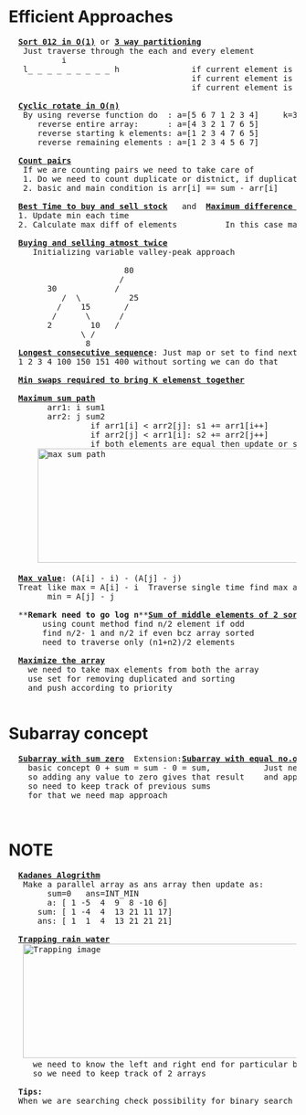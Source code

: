# Efficient Approaches
  <pre>
  <b><a href="https://github.com/teja963/DSA_All_Models/blob/master/Array/4.%20Sort%20012.cpp">Sort 012 in O(1)</a></b> or <b><a href="https://github.com/teja963/DSA_All_Models/blob/master/Array/24.%203%20way%20partitioning%20around%20given%20value.cpp">3 way partitioning</a></b>
   Just traverse through the each and every element 
           i                                    
   l_ _ _ _ _ _ _ _ _ h               if current element is 0 swap (l++,i)
                                      if current element is 1 continue
                                      if current element is 2 swap (i,h--)
                                      
  <b><a href="https://github.com/teja963/DSA_All_Models/blob/master/Array/7.%20Cyclic%20rotate.cpp">Cyclic rotate in O(n)</a></b>
   By using reverse function do  : a=[5 6 7 1 2 3 4]     k=3; <b>Imp condition</b>: k may be any value so use k %= n; 
      reverse entire array:      : a=[4 3 2 1 7 6 5]
      reverse starting k elements: a=[1 2 3 4 7 6 5]
      reverse remaining elements : a=[1 2 3 4 5 6 7] 
      
  <b><a href="https://github.com/teja963/DSA_All_Models/blob/master/Array/12.%20Count%20pairs%20with%20given%20sum.cpp">Count pairs</a></b>
   If we are counting pairs we need to take care of 
   1. Do we need to count duplicate or distnict, if duplicates
   2. basic and main condition is arr[i] == sum - arr[i]
   
  <b><a href="https://github.com/teja963/DSA-and-MYSQL/blob/master/Array/11.%20Best%20time%20to%20buy%20sell%20stock.cpp">Best Time to buy and sell stock</a></b>   and  <b><a href="https://github.com/teja963/DSA-and-MYSQL/blob/master/Array/11.%20Best%20time%20to%20buy%20sell%20stock.cpp" >Maximum difference between increasing element</a></b>
  1. Update min each time 
  2. Calculate max diff of elements          In this case max diff = 0(if decreasing order 9 8 7 7 6), so return -1
  
  <b><a href="https://github.com/teja963/DSA_All_Models/blob/master/Array/19.%20Buying%20selling%20share%20atmost%20twice.cpp">Buying and selling atmost twice</a></b>
     Initializing variable valley-peak approach
	   
		                80
		               /
		30            /
	       /  \          25
	      /    15       /
	     /      \      /
	    2        10   /
		       \ /
		        8 
  <b><a href="https://github.com/teja963/Advanced-DSA/blob/master/Array/17.%20longest%20consecutive%20sequence.cpp">Longest consecutive sequence</a></b>: Just map or set to find next element and update leng
  1 2 3 4 100 150 151 400 without sorting we can do that
  
  <b><a href="https://github.com/teja963/DSA_All_Models/blob/master/Array/25.%20Min%20swaps%20required%20k%20elements%20together.cpp">Min swaps required to bring K elemenst together</a></b>
  
  <b><a href="https://github.com/teja963/DSA_All_Models/blob/master/Array/37.%20Max%20sum%20path.cpp">Maximum sum path</a></b>
        arr1: i sum1
        arr2: j sum2
                 if arr1[i] < arr2[j]: s1 += arr1[i++]
                 if arr2[j] < arr1[i]: s2 += arr2[j++]
                 if both elements are equal then update or shifting from 1 to another  
      <img alt="max sum path" width="500" height="200" src="https://github.com/teja963/DSA_All_Models/blob/master/Array/images/download.png">
  
  <b><a href="https://github.com/teja963/Advanced-DSA/blob/master/Array/41.%20Max%20value.cpp">Max value</a></b>: (A[i] - i) - (A[j] - j)
  Treat like max = A[i] - i  Traverse single time find max and min at a time
  		min = A[j] - j 
  			 
  **<b>Remark need to go log n</b>**<b><a href="https://github.com/teja963/Advanced-DSA/blob/master/Array/44.%20Sum%20of%20middle%20elements%20of%202%20sorted.cpp">Sum of middle elements of 2 sorted array</a></b>  Extension:<b><a href="https://github.com/teja963/DSA-and-MYSQL/blob/master/Array/54.%20Median%20of%20sorted%20array%20different%20sizes.cpp">Median of 2 sorted Array of different size</a></b>
       using count method find n/2 element if odd 
       find n/2- 1 and n/2 if even bcz array sorted
       need to traverse only (n1+n2)/2 elements 
       
  <b><a href="https://github.com/teja963/Advanced-DSA/blob/master/Array/64.%20Maximize%20the%20array.cpp">Maximize the array</a></b>
  	we need to take max elements from both the array
  	use set for removing duplicated and sorting
  	and push according to priority
  </pre>
 
# Subarray concept
  <pre>
  <b><a href="https://github.com/teja963/Advanced-DSA/blob/master/Array/14.%20%20Subarray%20with%20sum%20zero.cpp">Subarray with sum zero</a></b>  Extension:<b><a href="https://github.com/teja963/Advanced-DSA/blob/master/Array/33.%20Subarray%20with%20equal%200s%20and%201s.cpp">Subarray with equal no.of 0's and 1's</a></b>
  	basic concept 0 + sum = sum - 0 = sum,           Just need to convert 0 to -1 and 
  	so adding any value to zero gives that result    and apply base concept problem
  	so need to keep track of previous sums
    for that we need map approach
  				
  </pre>
# NOTE

  <pre>
  <b><a href="https://github.com/teja963/DSA_All_Models/blob/master/Array/10_kadanes_algo.cpp">Kadanes Alogrithm</a></b>
   Make a parallel array as ans array then update as:
        sum=0   ans=INT_MIN
        a: [ 1 -5  4  9  8 -10 6]
      sum: [ 1 -4  4  13 21 11 17]
      ans: [ 1  1  4  13 21 21 21]
   
  <b><a href="https://github.com/teja963/DSA_All_Models/blob/master/Array/22.%20Trapping%20rainwater.cpp">Trapping rain water</a></b>
   <img alt="Trapping image" width="550" height="200" src="https://github.com/teja963/DSA_All_Models/blob/master/Array/images/images.png">   for filling part
     we need to know the left and right end for particular bar in O(1)
     so we need to keep track of 2 arrays
  
  <b>Tips:</b>
  When we are searching check possibility for binary search
  </pre>
